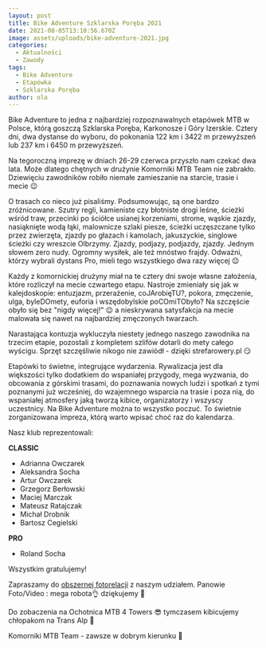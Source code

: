 ```yaml
---
layout: post
title: Bike Adventure Szklarska Poręba 2021
date: 2021-08-05T13:10:56.670Z
image: assets/uploads/bike-adventure-2021.jpg
categories:
  - Aktualności
  - Zawody
tags:
  - Bike Adventure
  - Etapówka
  - Szklarska Poręba
author: ola
---
```

Bike Adventure to jedna z najbardziej rozpoznawalnych etapówek MTB w Polsce, którą goszczą Szklarska Poręba, Karkonosze i Góry Izerskie. Cztery dni, dwa dystanse do wyboru, do pokonania 122 km i 3422 m przewyższeń lub 237 km i 6450 m przewyższeń.
<!--more-->

Na tegoroczną imprezę w dniach 26-29 czerwca przyszło nam czekać dwa lata. Może dlatego chętnych w drużynie Komorniki MTB Team nie zabrakło. Dziewięciu zawodników robiło niemałe zamieszanie na starcie, trasie i mecie 😉

O trasach co nieco już pisaliśmy. Podsumowując, są one bardzo zróżnicowane. Szutry regli, kamieniste czy błotniste drogi leśne, ścieżki wśród traw, przecinki po ściółce usianej korzeniami, strome, wąskie zjazdy, nasiąknięte wodą łąki, malownicze szlaki piesze, ścieżki uczęszczane tylko przez zwierzęta, zjazdy po głazach i kamolach, jakuszyckie, singlowe ścieżki czy wreszcie Olbrzymy. Zjazdy, podjazy, podjazdy, zjazdy. Jednym słowem zero nudy. Ogromny wysiłek, ale też mnóstwo frajdy. Odważni, którzy wybrali dystans Pro, mieli tego wszystkiego dwa razy więcej 😉

Każdy z komornickiej drużyny miał na te cztery dni swoje własne założenia, które rozliczył na mecie czwartego etapu. Nastroje zmieniały się jak w kalejdoskopie: entuzjazm, przerażenie, coJArobięTU?, pokora, zmęczenie, ulga, byleDOmety, euforia i wszędobylskie poCOmiTObyło? Na szczęście obyło się bez "nigdy więcej!" 😉 a nieskrywana satysfakcja na mecie malowała się nawet na najbardziej zmęczonych twarzach.

Narastająca kontuzja wykluczyła niestety jednego naszego zawodnika na trzecim etapie, pozostali z kompletem szlifów dotarli do mety całego wyścigu. Sprzęt szczęśliwie nikogo nie zawiódł - dzięki strefarowery.pl 😏

Etapówki to świetne, integrujące wydarzenia. Rywalizacja jest dla większości tylko dodatkiem do wspaniałej przygody, mega wyzwania, do obcowania z górskimi trasami, do poznawania nowych ludzi i spotkań z tymi poznanymi już wcześniej, do wzajemnego wsparcia na trasie i poza nią, do wspaniałej atmosfery jaką tworzą kibice, organizatorzy i wszyscy uczestnicy. Na Bike Adventure można to wszystko poczuć. To świetnie zorganizowana impreza, którą warto wpisać choć raz do kalendarza.

Nasz klub reprezentowali:

**CLASSIC**

* Adrianna Owczarek
* Aleksandra Socha
* Artur Owczarek
* Grzegorz Berłowski
* Maciej Marczak
* Mateusz Ratajczak
* Michał Drobnik
* Bartosz Cegielski

**PRO**

* Roland Socha

Wszystkim gratulujemy!

Zapraszamy do [obszernej fotorelacji](https://www.facebook.com/Komorniki.MTB/posts/2933457460305230) z naszym udziałem. Panowie Foto/Video : mega robota👌 dziękujemy 🙂

Do zobaczenia na Ochotnica MTB 4 Towers 😎 tymczasem kibicujemy chłopakom na Trans Alp 💪

Komorniki MTB Team - zawsze w dobrym kierunku 🙂